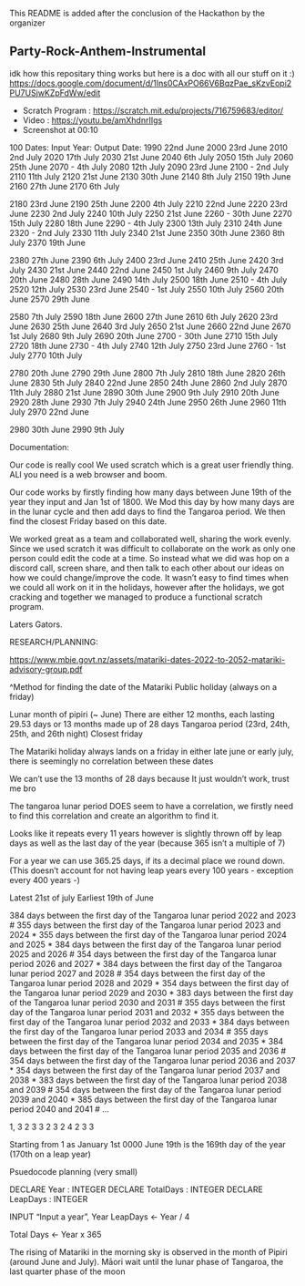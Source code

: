 This README is added after the conclusion of the Hackathon by the organizer

## Party-Rock-Anthem-Instrumental
idk how this repositary thing works but here is a doc with all our stuff on it :) https://docs.google.com/document/d/1Ins0CAxPO66V6BqzPae_sKzvEopi2PU7USjwKZpFdWw/edit


- Scratch Program : https://scratch.mit.edu/projects/716759683/editor/
- Video : https://youtu.be/amXhdnrIIgs
- Screenshot at 00:10

100 Dates: 
Input Year:
Output Date:
1990
22nd June
2000
23rd June
2010
2nd July
2020
17th July
2030
21st June
2040
6th July
2050
15th July
2060
25th June
2070 -
4th July
2080
12th July
2090
23rd June
2100 -
2nd July
2110
11th July
2120
21st June
2130
30th June
2140
8th July
2150
19th June
2160
27th June
2170
6th July


2180
23rd June
2190
25th June
2200
4th July
2210
22nd June
2220
23rd June
2230
2nd July
2240
10th July
2250
21st June
2260 -
30th June
2270
15th July
2280
18th June
2290 -
4th July
2300
13th July
2310
24th June
2320 -
2nd July
2330
11th July
2340
21st June
2350
30th June
2360
8th July
2370
19th June


2380
27th June
2390
6th July
2400
23rd June
2410
25th June
2420
3rd July
2430
21st June
2440
22nd June
2450
1st July
2460
9th July
2470
20th June
2480
28th June
2490
14th July
2500
18th June
2510 -
4th July
2520
12th July
2530
23rd June
2540 -
1st July
2550
10th July
2560
20th June
2570
29th June


2580
7th July
2590
18th June
2600
27th June
2610
6th July
2620
23rd June
2630
25th June
2640
3rd July
2650
21st June
2660
22nd June
2670
1st July
2680
9th July
2690
20th June
2700 -
30th June
2710
15th July
2720
18th June
2730 -
4th July
2740
12th July
2750
23rd June
2760 -
1st July
2770
10th July


2780
20th June
2790
29th June
2800
7th July
2810
18th June
2820
26th June
2830
5th July
2840
22nd June
2850
24th June
2860
2nd July
2870
11th July
2880
21st June
2890
30th June
2900
9th July
2910
20th June
2920
28th June
2930
7th July
2940
24th June
2950
26th June
2960
11th July
2970
22nd June


2980
30th June
2990
9th July


Documentation:

Our code is really cool
We used scratch which is a great user friendly thing. ALl you need is a web browser and boom. 

Our code works by firstly finding how many days between June 19th of the year they input and Jan 1st of 1800. We Mod this day by how many days are in the lunar cycle and then add days to find the Tangaroa period. We then find the closest Friday based on this date. 

We worked great as a team and collaborated well, sharing the work evenly. Since we used scratch it was difficult to collaborate on the work as only one person could edit the code at a time. So instead what we did was hop on a discord call, screen share, and then talk to each other about our ideas on how we could change/improve the code. It wasn’t easy to find times when we could all work on it in the holidays, however after the holidays, we got cracking and together we managed to produce a functional scratch program.

Laters Gators.



RESEARCH/PLANNING:

https://www.mbie.govt.nz/assets/matariki-dates-2022-to-2052-matariki-advisory-group.pdf

^Method for finding the date of the Matariki Public holiday (always on a friday) 

Lunar month of pipiri (~ June)
There are either 12 months, each lasting 29.53 days or 13 months made up of 28 days
Tangaroa period (23rd, 24th, 25th, and 26th night)
Closest friday

The Matariki holiday always lands on a friday in either late june or early july, there is seemingly no correlation between these dates

We can’t use the 13 months of 28 days because It just wouldn’t work, trust me bro

The tangaroa lunar period DOES seem to have a correlation, we firstly need to find this correlation and create an algorithm to find it.

Looks like it repeats every 11 years however is slightly thrown off by leap days as well as the last day of the year (because 365 isn’t a multiple of 7)

For a year we can use 365.25 days, if its a decimal place we round down. (This doesn’t account for not having leap years every 100 years - exception every 400 years -)

Latest 21st of july
Earliest 19th of June

384 days between the first day of the Tangaroa lunar period 2022 and 2023 #
355 days between the first day of the Tangaroa lunar period 2023 and 2024 *
355 days between the first day of the Tangaroa lunar period 2024 and 2025 *
384 days between the first day of the Tangaroa lunar period 2025 and 2026 #
354 days between the first day of the Tangaroa lunar period 2026 and 2027 *
384 days between the first day of the Tangaroa lunar period 2027 and 2028 #
354 days between the first day of the Tangaroa lunar period 2028 and 2029 *
354 days between the first day of the Tangaroa lunar period 2029 and 2030 *
383 days between the first day of the Tangaroa lunar period 2030 and 2031 #
355 days between the first day of the Tangaroa lunar period 2031 and 2032 *
355 days between the first day of the Tangaroa lunar period 2032 and 2033 *
384 days between the first day of the Tangaroa lunar period 2033 and 2034 #
355 days between the first day of the Tangaroa lunar period 2034 and 2035 *
384 days between the first day of the Tangaroa lunar period 2035 and 2036 #
354 days between the first day of the Tangaroa lunar period 2036 and 2037 *
354 days between the first day of the Tangaroa lunar period 2037 and 2038 *
383 days between the first day of the Tangaroa lunar period 2038 and 2039 #
354 days between the first day of the Tangaroa lunar period 2039 and 2040 *
385 days between the first day of the Tangaroa lunar period 2040 and 2041 #
…


1, 3 2 3 3 2 3 2 4 2 3 3


Starting from 1 as January 1st 0000
June 19th is the 169th day of the year (170th on a leap year)

Psuedocode planning (very small)

DECLARE Year : INTEGER
DECLARE TotalDays : INTEGER
DECLARE LeapDays : INTEGER

INPUT “Input a year”, Year
LeapDays ← Year / 4

Total Days ← Year x 365

The rising of Matariki in the morning sky is observed in the month of Pipiri (around June and July). Māori wait until the lunar phase of Tangaroa, the last quarter phase of the moon
